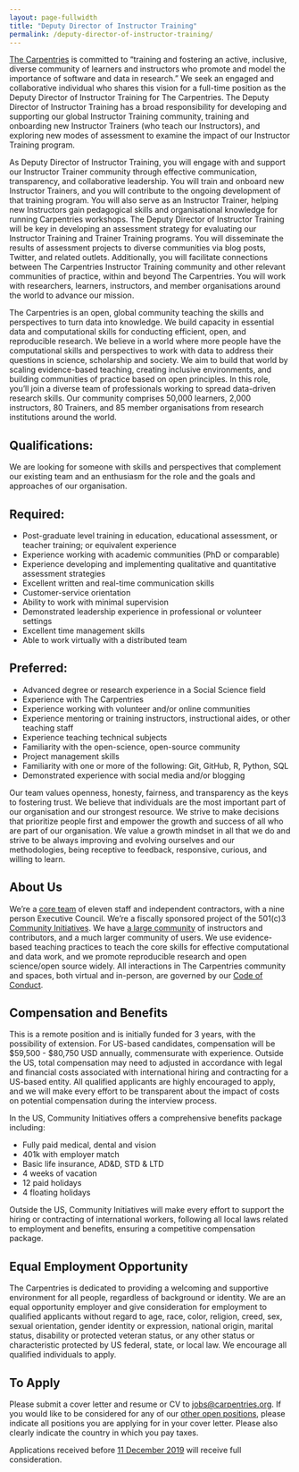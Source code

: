 ```yaml
---
layout: page-fullwidth
title: "Deputy Director of Instructor Training"
permalink: /deputy-director-of-instructor-training/
---
```



[The Carpentries](http://carpentries.org) is committed to “training and fostering an active, inclusive, diverse community of 
learners and instructors who promote and model the importance of software and data in research.” We seek an engaged and collaborative 
individual who shares this vision for a full-time position as the Deputy Director of Instructor Training for The Carpentries. 
The Deputy Director of Instructor Training has a broad responsibility for developing and supporting our global Instructor Training 
community, training and onboarding new Instructor Trainers (who teach our Instructors), and exploring new modes of assessment to examine
the impact of our Instructor Training program.

As Deputy Director of Instructor Training, you will engage with and support our Instructor Trainer community through effective 
communication, transparency, and collaborative leadership. You will train and onboard new Instructor Trainers, and you will contribute
to the ongoing development of that training program. You will also serve as an Instructor Trainer, helping new Instructors gain 
pedagogical skills and organisational knowledge for running Carpentries workshops. The Deputy Director of Instructor Training will
be key in developing an assessment strategy for evaluating our Instructor Training and Trainer Training programs. You will disseminate
the results of assessment projects to diverse communities via blog posts, Twitter, and related outlets. Additionally, you will facilitate
connections between The Carpentries Instructor Training community and other relevant communities of practice, within and beyond
The Carpentries. You will work with researchers, learners, instructors, and member organisations around the world to advance our mission.

The Carpentries is an open, global community teaching the skills and perspectives to turn data into knowledge. We build capacity in 
essential data and computational skills for conducting efficient, open, and reproducible research. We believe in a world where more 
people have the computational skills and perspectives to work with data to address their questions in science, scholarship and society.
We aim to build that world by scaling evidence-based teaching, creating inclusive environments, and building communities of practice 
based on open principles. In this role, you’ll join a diverse team of professionals working to spread data-driven research skills. Our
community comprises 50,000 learners, 2,000 instructors, 80 Trainers, and 85 member organisations from research institutions around the
world. 

## Qualifications:

We are looking for someone with skills and perspectives that complement our existing team and an enthusiasm for the role and the goals
and approaches of our organisation.

## Required:

- Post-graduate level training in education, educational assessment, or teacher training; or equivalent experience
- Experience working with academic communities (PhD or comparable)
- Experience developing and implementing qualitative and quantitative assessment strategies
- Excellent written and real-time communication skills
- Customer-service orientation
- Ability to work with minimal supervision
- Demonstrated leadership experience in professional or volunteer settings
- Excellent time management skills
- Able to work virtually with a distributed team

## Preferred:

- Advanced degree or research experience in a Social Science field
- Experience with The Carpentries
- Experience working with volunteer and/or online communities
- Experience mentoring or training instructors, instructional aides, or other teaching staff
- Experience teaching technical subjects
- Familiarity with the open-science, open-source community
- Project management skills
- Familiarity with one or more of the following: Git, GitHub, R, Python, SQL
- Demonstrated experience with social media and/or blogging

Our team values openness, honesty, fairness, and transparency as the keys to fostering trust. We believe that individuals are the most 
important part of our organisation and our strongest resource. We strive to make decisions that prioritize people first and empower the 
growth and success of all who are part of our organisation. We value a growth mindset in all that we do and strive to be always improving
and evolving ourselves and our methodologies, being receptive to feedback, responsive, curious, and willing to learn.

## About Us 

We’re a [core team](https://carpentries.org/team/) of eleven staff and independent contractors, with a nine person Executive Council. 
We’re a fiscally sponsored project of the 501(c)3 [Community Initiatives](http://communityin.org/). We have 
[a large community](https://carpentries.org/instructors-map/) of instructors and contributors, and a much larger community of users. 
We use evidence-based teaching practices to teach the core skills for effective computational and data work, and we promote reproducible 
research and open science/open source widely. All interactions in The Carpentries community and spaces, both virtual and in-person, are 
governed by our [Code of Conduct](https://docs.carpentries.org/topic_folders/policies/code-of-conduct.html#code-of-conduct-detailed-view).

## Compensation and Benefits

This is a remote position and is initially funded for 3 years, with the possibility of extension. For US-based candidates, compensation 
will be $59,500 - $80,750 USD annually, commensurate with experience. Outside the US, total compensation may need to adjusted in 
accordance with legal and financial costs associated with international hiring
and contracting for a US-based entity. All qualified applicants are highly encouraged to apply, and we will make every effort to be 
transparent about the impact of costs on potential compensation during the interview process. 

In the US, Community Initiatives offers a comprehensive benefits package including:
- Fully paid medical, dental and vision
- 401k with employer match
- Basic life insurance, AD&D, STD & LTD
- 4 weeks of vacation
- 12 paid holidays
- 4 floating holidays

Outside the US, Community Initiatives will make every effort to support the hiring or contracting of international workers, following all
local laws related to employment and benefits, ensuring a competitive compensation package.  

## Equal Employment Opportunity

The Carpentries is dedicated to providing a welcoming and supportive environment for all people, regardless of background or identity. 
We are an equal opportunity employer and give consideration for employment to qualified applicants without regard to age, race, color, 
religion, creed, sex, sexual orientation, gender identity or expression, national origin, marital status, disability or protected veteran
status, or any other status or characteristic protected by US federal, state, or local law.  We encourage all qualified individuals to 
apply. 

## To Apply
 
Please submit a cover letter and resume or CV to [jobs@carpentries.org](mailto:jobs@carpentries.org). If you would like to be considered 
for any of our [other open positions](http://carpentries.org/jobs), please indicate all positions you are applying for in your cover 
letter. Please also clearly indicate the country in which you pay taxes. 
 
Applications received before [11 December 2019](https://www.timeanddate.com/worldclock/fixedtime.html?iso=20191211T235959&p1=3400) 
will receive full consideration.

